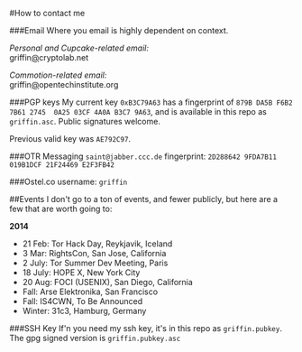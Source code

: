 #How to contact me

###Email
Where you email is highly dependent on context.

*Personal and Cupcake-related email:*<br>
griffin[@](@)cryptolab.net

*Commotion-related email:*<br>
griffin[@](@)opentechinstitute.org

###PGP keys
My current key `0xB3C79A63` has a fingerprint of `879B DA5B F6B2 7B61 2745  0A25 03CF 4A0A B3C7 9A63`, and is available in this repo as `griffin.asc`. Public signatures welcome.

Previous valid key was `AE792C97`.

###OTR Messaging
`saint@jabber.ccc.de`
fingerprint: `2D288642 9FDA7B11 019B1DCF 21F24469 E2F3FB42`

###Ostel.co
username: `griffin`

##Events
I don't go to a ton of events, and fewer publicly, but here are a few that are worth going to:

**2014**
* 21 Feb: Tor Hack Day, Reykjavik, Iceland
* 3 Mar: RightsCon, San Jose, California
* 2 July: Tor Summer Dev Meeting, Paris
* 18 July: HOPE X, New York City
* 20 Aug: FOCI (USENIX), San Diego, California
* Fall: Arse Elektronika, San Francisco
* Fall: IS4CWN, To Be Announced
* Winter: 31c3, Hamburg, Germany

###SSH Key
If'n you need my ssh key, it's in this repo as `griffin.pubkey`. The gpg signed version is `griffin.pubkey.asc`


